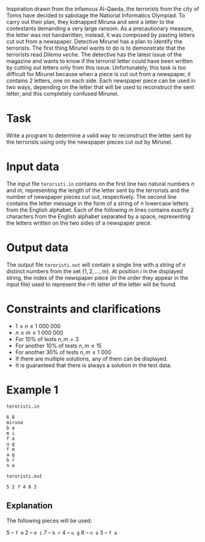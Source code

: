 Inspiration drawn from the infamous Al-Qaeda, the terrorists from the city of Tomis have decided to sabotage the National Informatics Olympiad. To carry out their plan, they kidnapped Miruna and sent a letter to the contestants demanding a very large ransom. As a precautionary measure, the letter was not handwritten; instead, it was composed by pasting letters cut out from a newspaper. Detective Mirunel has a plan to identify the terrorists. The first thing Mirunel wants to do is to demonstrate that the terrorists read _Dilema veche_. The detective has the latest issue of the magazine and wants to know if the terrorist letter could have been written by cutting out letters only from this issue. Unfortunately, this task is too difficult for Mirunel because when a piece is cut out from a newspaper, it contains $2$ letters, one on each side. Each newspaper piece can be used in two ways, depending on the letter that will be used to reconstruct the sent letter, and this completely confused Mirunel.

# Task

Write a program to determine a valid way to reconstruct the letter sent by the terrorists using only the newspaper pieces cut out by Mirunel.

# Input data

The input file `teroristi.in` contains on the first line two natural numbers $n$ and $m$, representing the length of the letter sent by the terrorists and the number of newspaper pieces cut out, respectively. The second line contains the letter message in the form of a string of $n$ lowercase letters from the English alphabet. Each of the following $m$ lines contains exactly $2$ characters from the English alphabet separated by a space, representing the letters written on the two sides of a newspaper piece.

# Output data

The output file `teroristi.out` will contain a single line with a string of $n$ distinct numbers from the set $\{1, 2, \dots, m \}$. At position $i$ in the displayed string, the index of the newspaper piece (in the order they appear in the input file) used to represent the $i$-th letter of the letter will be found.

# Constraints and clarifications

* $1 \leq n \leq 1\ 000\ 000$
* $n \leq m \leq 1\ 000\ 000$
* For $10\%$ of tests $n, m = 3$
* For another $10\%$ of tests $n, m \leq 15$
* For another $30\%$ of tests $n, m \leq 1\ 000$
* If there are multiple solutions, any of them can be displayed.
* It is guaranteed that there is always a solution in the test data.

# Example 1

`teroristi.in`
```
6 8
miruna
b a
m i
f a
u g
f m
a g
b r
n a
```

`teroristi.out`
```
5 2 7 4 8 3
```

## Explanation

The following pieces will be used:

$5$ – `f m`
$2$ – `m i`
$7$ – `b r`
$4$ – `u g`
$8$ – `n a`
$3$ – `f a`